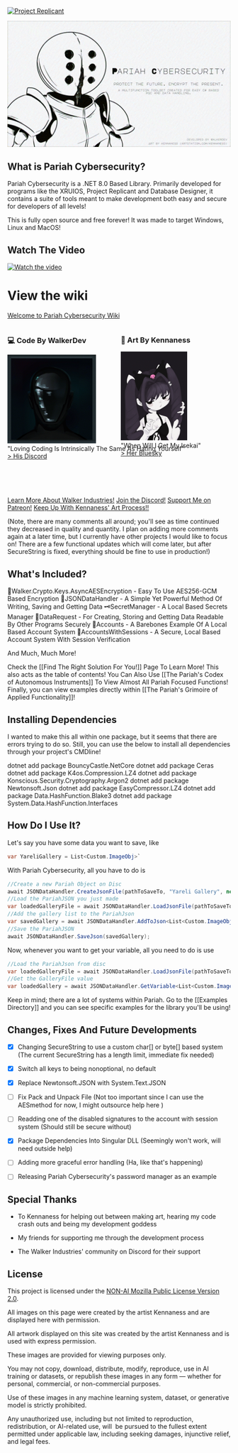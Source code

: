 [![Project Replicant](imgs/ProjectReplicant.png)](https://walkerdev.itch.io/project-replicant)

![Pariah Cybersec](imgs/PariahCybersec.png)

## What is Pariah Cybersecurity?

Pariah Cybersecurity is a .NET 8.0 Based Library. Primarily developed for programs like the XRUIOS, Project Replicant and Database Designer, it contains a suite of tools meant to make development both easy and secure for developers of all levels!

This is fully open source and free forever! It was made to target Windows, Linux and MacOS!

## Watch The Video
[![Watch the video](https://img.youtube.com/vi/Knm_1H1l3tI/hqdefault.jpg)](https://youtu.be/Knm_1H1l3tI)


# View the wiki 
[Welcome to Pariah Cybersecurity Wiki](https://walker-industries-rnd.github.io/PariahCybersecurity/Welcome%20To%20Pariah%20Cybersecurity.html)

<div style="white-space: nowrap;">

<div style="display: inline-block; vertical-align: top; width: 48%; margin-right: 2%;">
  <h3>💻 Code By WalkerDev</h3>
  <img src="imgs/WalkerDev.png" alt="WalkerDev" height="200"><br>
  "Loving Coding Is Intrinsically The Same As Hating Yourself"<br>
  <a href="https://discord.gg/H8h8scsxtH">&gt; His Discord</a>
</div>

<div style="display: inline-block; vertical-align: top; width: 48%;">
  <h3>🎨 Art By Kennaness</h3>
<img src="imgs/Kennaness.png" alt="Ada" height="200"><br>
  "When Will I Get My Isekai"<br>
  <a href="https://bsky.app/profile/kennaness.bsky.social">&gt; Her Bluesky</a>
</div>

</div>

<br>
<br>

<br>


<br>

[Learn More About Walker Industries!](https://walkerindustries.xyz)
[Join the Discord!](https://discord.gg/H8h8scsxtH)
[Support Me on Patreon!](https://www.patreon.com/walkerdev)
[Keep Up With Kennaness' Art Process!!](https://www.artstation.com/kennaness)


(Note, there are many comments all around; you'll see as time continued they decreased in quality and quantity. I plan on adding more comments again at a later time, but I currently have other projects I would like to focus on! There are a few functional updates which will come later, but after SecureString is fixed, everything should be fine to use in production!)


## What's Included?

🔐Walker.Crypto.Keys.AsyncAESEncryption - Easy To Use AES256-GCM Based Encryption 
📄JSONDataHandler - A Simple Yet Powerful Method Of Writing, Saving and Getting Data
🗝️SecretManager - A Local Based Secrets Manager
📨DataRequest - For Creating, Storing and Getting Data Readable By Other Programs Securely
👤Accounts - A Barebones Example Of A Local Based Account System
🔐AccountsWithSessions - A Secure, Local Based Account System With Session Verification

And Much, Much More!

Check the [[Find The Right Solution For You!]] Page To Learn More! This also acts as the table of contents!
You Can Also Use [[The Pariah's Codex of Autonomous Instruments]] To View Almost All Pariah Focused Functions!
Finally, you can view examples directly within [[The Pariah's Grimoire of Applied Functionality]]!

## Installing Dependencies

I wanted to make this all within one package, but it seems that there are errors trying to do so. Still, you can use the below to install all dependencies through your project's CMDline!

dotnet add package BouncyCastle.NetCore 
dotnet add package Ceras 
dotnet add package K4os.Compression.LZ4 
dotnet add package Konscious.Security.Cryptography.Argon2 
dotnet add package Newtonsoft.Json 
dotnet add package EasyCompressor.LZ4 
dotnet add package Data.HashFunction.Blake3 
dotnet add package System.Data.HashFunction.Interfaces

## How Do I Use It?

Let's say you have some data you want to save, like

```csharp
var YareliGallery = List<Custom.ImageObj>`
```

With Pariah Cybersecurity, all you have to do is

``` csharp
//Create a new Pariah Object on Disc
await JSONDataHandler.CreateJsonFile(pathToSaveTo, "Yareli Gallery", new JObject {} );
//Load the PariahJSON you just made
var loadedGalleryFile = await JSONDataHandler.LoadJsonFile(pathToSaveTo, "Yareli Gallery");
//Add the gallery list to the PariahJson
var savedGallery = await JSONDataHandler.AddToJson<List<Custom.ImageObj>>(loadedGalleryFile, "Gallery", YareliGallery, Password);
//Save the PariahJSON
await JSONDataHandler.SaveJson(savedGallery);
```

Now, whenever you want to get your variable, all you need to do is use

```csharp
//Load the PariahJson from disc
var loadedGalleryFile = await JSONDataHandler.LoadJsonFile(pathToSaveTo, "Yareli Gallery");
//Get the GalleryFile value
var loadedGallery = await JSONDataHandler.GetVariable<List<Custom.ImageObj>>(loadedGalleryFile, "Gallery", Password);
```

Keep in mind; there are a lot of systems within Pariah. Go to the [[Examples Directory]] and you can see specific examples for the library you'll be using!



## Changes, Fixes And Future Developments


- [X] Changing SecureString to use a custom char[] or byte[] based system (The current SecureString has a length limit, immediate fix needed)
- [x] Switch all keys to being nonoptional, no default
- [x] Replace Newtonsoft.JSON with System.Text.JSON

- [ ] Fix Pack and Unpack File (Not too important since I can use the AESmethod for now, I might outsource help here )

- [ ] Readding one of the disabled signatures to the account with session system (Should still be secure without)

- [x] Package Dependencies Into Singular DLL (Seemingly won't work, will need outside help)

- [ ] Adding more graceful error handling (Ha, like that's happening)

- [ ] Releasing Pariah Cybersecurity's password manager as an example

  
  

## Special Thanks

  

- To Kennaness for helping out between making art, hearing my code crash outs and being my development goddess

- My friends for supporting me through the development process

- The Walker Industries' community on Discord for their support

  
  

## License

This project is licensed under the [NON-AI Mozilla Public License Version 2.0](https://raw.githubusercontent.com/non-ai-licenses/non-ai-licenses/main/NON-AI-MPL-2.0).

  

All images on this page were created by the artist Kennaness and are displayed here with permission.

  
  

All artwork displayed on this site was created by the artist Kennaness and is used with express permission.

These images are provided for viewing purposes only.

You may not copy, download, distribute, modify, reproduce, use in AI training or datasets, or republish these images in any form — whether for personal, commercial, or non-commercial purposes.

Use of these images in any machine learning system, dataset, or generative model is strictly prohibited.

  

Any unauthorized use, including but not limited to reproduction, redistribution, or AI-related use, will  be pursued to the fullest extent permitted under applicable law, including seeking damages, injunctive relief, and legal fees.
